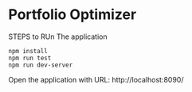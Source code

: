 # Portfolio Optimizer

STEPS to RUn The application
```
npm install
npm run test
npm run dev-server
```

Open the application with URL: http://localhost:8090/
